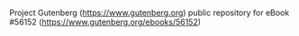 Project Gutenberg (https://www.gutenberg.org) public repository for
eBook #56152 (https://www.gutenberg.org/ebooks/56152)
